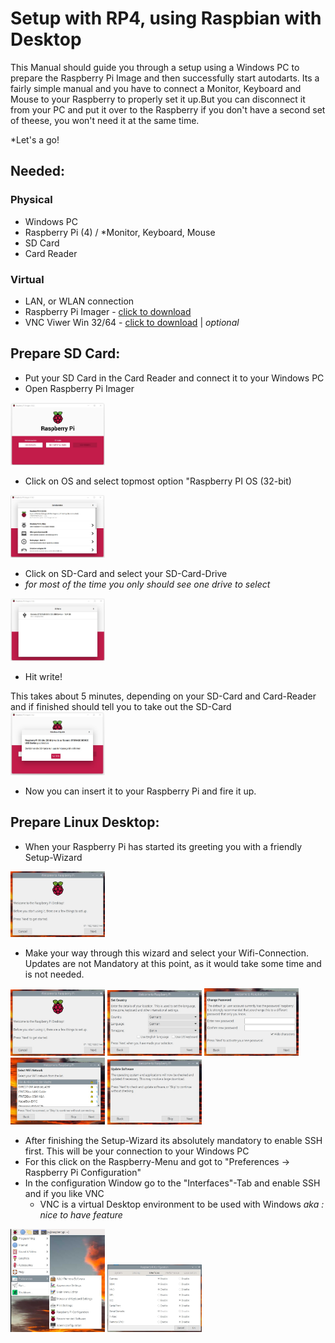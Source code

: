 # Setup with RP4, using Raspbian with Desktop

This Manual should guide you through a setup using a Windows PC to prepare the Raspberry Pi Image and then successfully start autodarts.
Its a fairly simple manual and you have to connect a Monitor, Keyboard and Mouse to your Raspberry to properly set it up.But you can disconnect it from your PC and put it over to the Raspberry if you don't have a second set of theese, you won't need it at the same time.

*Let's a go!



## Needed:

### Physical
- Windows PC
- Raspberry Pi (4)  / *Monitor, Keyboard, Mouse
- SD Card
- Card Reader

### Virtual
- LAN, or WLAN connection
- Raspberry Pi Imager - [click to download](https://downloads.raspberrypi.org/imager/imager_latest.exe)
- VNC Viwer Win 32/64 - [click to download](https://www.realvnc.com/download/file/viewer.files/VNC-Viewer-6.21.1109-Windows.exe) | *optional*



## Prepare SD Card:

- Put your SD Card in the Card Reader and connect it to your Windows PC
- Open Raspberry Pi Imager
<img src="images/piimager.jpg" width="30%" height="30%">

- Click on OS and select topmost option "Raspberry PI OS (32-bit)
<img src="images/piimageros.jpg" width="30%" height="30%">

- Click on SD-Card and select your SD-Card-Drive
- *for most of the time you only should see one drive to select*
<img src="images/piimagerdrive.jpg" width="30%" height="30%">

- Hit write!

This takes about 5 minutes, depending on your SD-Card and Card-Reader and if finished should tell you to take out the SD-Card
<img src="images/piimagefinished.jpg" width="30%" height="30%">

- Now you can insert it to your Raspberry Pi and fire it up.



## Prepare Linux Desktop:

- When your Raspberry Pi has started its greeting you with a friendly Setup-Wizard

<img src="images/piwiz.jpg" width="30%" height="30%">

- Make your way through this wizard and select your Wifi-Connection. Updates are not Mandatory at this point, as it would take some time and is not needed.

<img src="images/piwiz.jpg" width="30%" height="30%"> <img src="images/piwizcount.jpg" width="30%" height="30%"> <img src="images/piwizcountpw.jpg" width="30%" height="30%">
<img src="images/piwizwifi.jpg" width="30%" height="30%"> <img src="images/piwizupdate.jpg" width="30%" height="30%">

- After finishing the Setup-Wizard its absolutely mandatory to enable SSH first. This will be your connection to your Windows PC
- For this click on the Raspberry-Menu and got to "Preferences -> Raspberry Pi Configuration"
- In the configuration Window go to the "Interfaces"-Tab and enable SSH and if you like VNC
  - VNC is a virtual Desktop environment to be used with Windows *aka : nice to have feature*

<img src="images/piwizconfig.jpg" width="30%" height="30%"> <img src="images/piwizconfig2.jpg" width="30%" height="30%">
